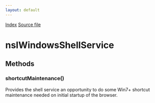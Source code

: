 ```yaml
---
layout: default
---
```

<div id='links'><a href="../index.html">Index</a>
<a href="http://dxr.mozilla.org/mozilla-central/source/browser/components/shell/nsIWindowsShellService.idl">Source file</a>
</div>

# nsIWindowsShellService #

## Methods ##

### shortcutMaintenance() ###
  
Provides the shell service an opportunity to do some Win7+ shortcut  
maintenance needed on initial startup of the browser.  
  
